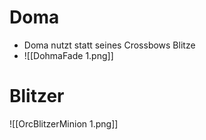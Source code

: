 
# Doma
- Doma nutzt statt seines Crossbows Blitze
- ![[DohmaFade 1.png]]

# Blitzer
![[OrcBlitzerMinion 1.png]]
